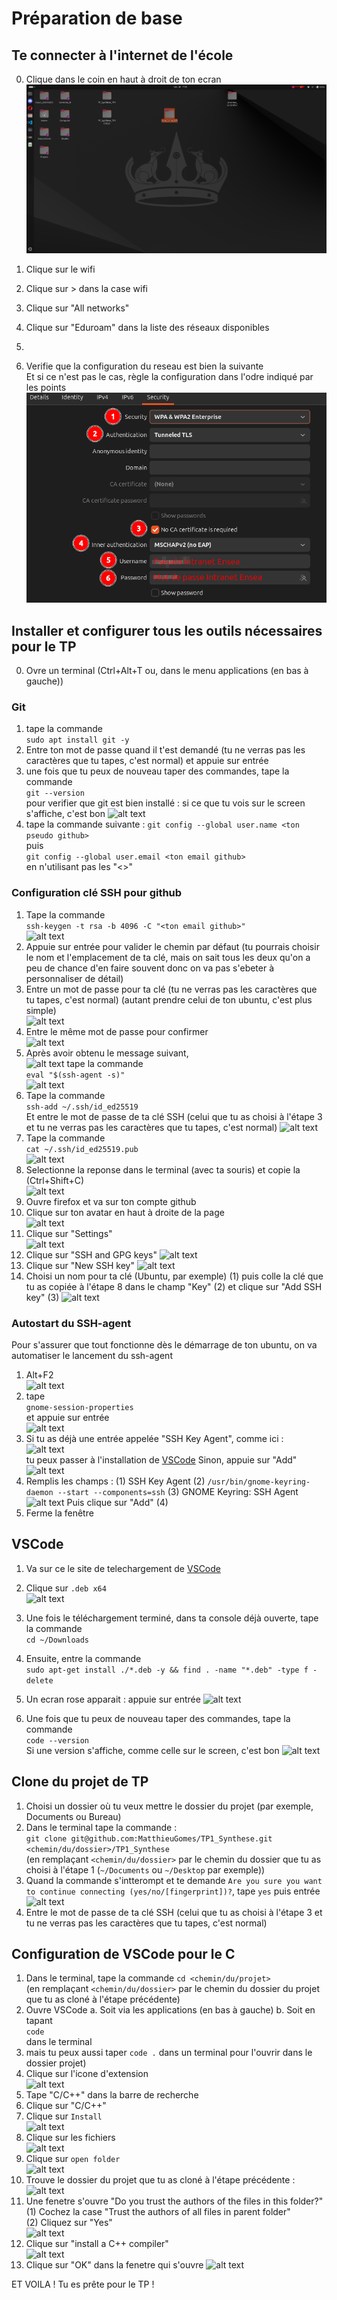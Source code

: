# Préparation de base

## Te connecter à l'internet de l'école

0. Clique dans le coin en haut à droit de ton ecran
![alt text](Ubuntu_From_0_to_TP1_ProgSys_IMG/image.png)
1. Clique sur le wifi
   
2. Clique sur > dans la case wifi
3. Clique sur "All networks"
4. Clique sur "Eduroam" dans la liste des réseaux disponibles
5.  
6. Verifie que la configuration du reseau est bien la suivante   
Et si ce n'est pas le cas, règle la configuration dans l'odre indiqué par les points
![alt text](Ubuntu_From_0_to_TP1_ProgSys_IMG/image-3.png)

## Installer et configurer tous les outils nécessaires pour le TP

0. Ovre un terminal (Ctrl+Alt+T ou, dans le menu applications (en bas à gauche))

### Git

1. tape la commande  
```sudo apt install git -y```
2. Entre ton mot de passe quand il t'est demandé (tu ne verras pas les caractères que tu tapes, c'est normal) et appuie sur entrée
3. une fois que tu peux de nouveau taper des commandes, tape la commande  
   ```git --version```   
pour verifier que git est bien installé : si ce que tu vois sur le screen s'affiche, c'est bon 
![alt text](Ubuntu_From_0_to_TP1_ProgSys_IMG/image-4.png)
4. tape la commande suivante  :
```git config --global user.name <ton pseudo github>```  
puis  
```git config --global user.email <ton email github>```  
en n'utilisant pas les "<>"

### Configuration clé SSH pour github

1. Tape la commande  
```ssh-keygen -t rsa -b 4096 -C "<ton email github>"```  
![alt text](Ubuntu_From_0_to_TP1_ProgSys_IMG/image-5.png)
2. Appuie sur entrée pour valider le chemin par défaut (tu pourrais choisir le nom et l'emplacement de ta clé, mais on sait tous les deux qu'on a peu de chance d'en faire souvent donc on va pas s'ebeter à personnaliser de détail)
3. Entre un mot de passe pour ta clé (tu ne verras pas les caractères que tu tapes, c'est normal) (autant prendre celui de ton ubuntu, c'est plus simple)   
![alt text](Ubuntu_From_0_to_TP1_ProgSys_IMG/image-6.png)
4. Entre le même mot de passe pour confirmer  
![alt text](Ubuntu_From_0_to_TP1_ProgSys_IMG/image-7.png) 
5. Après avoir obtenu le message suivant,  
![alt text](Ubuntu_From_0_to_TP1_ProgSys_IMG/image-8.png)
tape la commande  
```eval "$(ssh-agent -s)"```  
![alt text](Ubuntu_From_0_to_TP1_ProgSys_IMG/image-9.png)
6. Tape la commande  
```ssh-add ~/.ssh/id_ed25519```  
Et entre le mot de passe de ta clé SSH (celui que tu as choisi à l'étape 3 et tu ne verras pas les caractères que tu tapes, c'est normal)
![alt text](Ubuntu_From_0_to_TP1_ProgSys_IMG/image-11.png)
7. Tape la commande  
```cat ~/.ssh/id_ed25519.pub```  
![alt text](Ubuntu_From_0_to_TP1_ProgSys_IMG/image-12.png)
8. Selectionne la reponse dans le terminal (avec ta souris) et copie la (Ctrl+Shift+C)  
![alt text](Ubuntu_From_0_to_TP1_ProgSys_IMG/image-13.png)
9. Ouvre firefox et va sur ton compte github
10. Clique sur ton avatar en haut à droite de la page  
![alt text](Ubuntu_From_0_to_TP1_ProgSys_IMG/image-14.png)  
11. Clique sur "Settings"  
![alt text](Ubuntu_From_0_to_TP1_ProgSys_IMG/image-15.png)  
12. Clique sur "SSH and GPG keys"
![alt text](Ubuntu_From_0_to_TP1_ProgSys_IMG/image-16.png)
13. Clique sur "New SSH key"
![alt text](Ubuntu_From_0_to_TP1_ProgSys_IMG/image-17.png)
14. Choisi un nom pour ta clé (Ubuntu, par exemple) (1) puis colle la clé que tu as copiée à l'étape 8 dans le champ "Key" (2) et clique sur "Add SSH key" (3) 
![alt text](Ubuntu_From_0_to_TP1_ProgSys_IMG/image-18.png)

### Autostart du SSH-agent 

Pour s'assurer que tout fonctionne dès le démarrage de ton ubuntu, on va automatiser le lancement du ssh-agent

1. Alt+F2  
![alt text](Ubuntu_From_0_to_TP1_ProgSys_IMG/image-19.png)
2. tape  
```gnome-session-properties```    
et appuie sur entrée  
![alt text](Ubuntu_From_0_to_TP1_ProgSys_IMG/image-20.png)
3. Si tu as déjà une entrée appelée "SSH Key Agent", comme ici :  
![alt text](Ubuntu_From_0_to_TP1_ProgSys_IMG/image-21.png)  
tu peux passer à l'installation de [VSCode](#vscode) Sinon, appuie sur "Add"  
![alt text](Ubuntu_From_0_to_TP1_ProgSys_IMG/image-22.png)
4. Remplis les champs :
   (1) SSH Key Agent 
   (2) `/usr/bin/gnome-keyring-daemon --start --components=ssh`
   (3) GNOME Keyring: SSH Agent  
![alt text](Ubuntu_From_0_to_TP1_ProgSys_IMG/image-23.png)
   Puis clique sur "Add" (4)
5. Ferme la fenêtre

## VSCode

1. Va sur ce le site de telechargement de [VSCode](https://code.visualstudio.com/download)
2. Clique sur `.deb x64`  
![alt text](Ubuntu_From_0_to_TP1_ProgSys_IMG/image-24.png)
3. Une fois le téléchargement terminé, dans ta console déjà ouverte, tape la commande    
```cd ~/Downloads```
4. Ensuite, entre la commande  
```sudo apt-get install ./*.deb -y && find . -name "*.deb" -type f -delete```  

5. Un ecran rose apparait : appuie sur entrée 
![alt text](Ubuntu_From_0_to_TP1_ProgSys_IMG/image-25.png) 
6. Une fois que tu peux de nouveau taper des commandes, tape la commande  
```code --version```   
Si une version s'affiche, comme celle sur le screen, c'est bon
![alt text](Ubuntu_From_0_to_TP1_ProgSys_IMG/image-26.png)

## Clone du projet de TP

1. Choisi un dossier où tu veux mettre le dossier du projet (par exemple, Documents ou Bureau)
2. Dans le terminal tape la commande :  
`git clone git@github.com:MatthieuGomes/TP1_Synthese.git <chemin/du/dossier>/TP1_Synthese`  
(en remplaçant `<chemin/du/dossier>` par le chemin du dossier que tu as choisi à l'étape 1 (`~/Documents` ou `~/Desktop` par exemple))  
3. Quand la commande s'intterompt et te demande `Are you sure you want to continue connecting (yes/no/[fingerprint])?`, tape `yes` puis entrée
![alt text](Ubuntu_From_0_to_TP1_ProgSys_IMG/image-30.png)
4. Entre le mot de passe de ta clé SSH (celui que tu as choisi à l'étape 3 et tu ne verras pas les caractères que tu tapes, c'est normal)

## Configuration de VSCode pour le C

1. Dans le terminal, tape la commande
`cd <chemin/du/projet>`  
(en remplaçant `<chemin/du/dossier>` par le chemin du dossier du projet que tu as cloné à l'étape précédente)
2. Ouvre VSCode 
   a. Soit via les applications (en bas à gauche)
   b. Soit en tapant  
   `code`  
   dans le terminal 
3.  mais tu peux aussi taper `code .` dans un terminal pour l'ouvrir dans le dossier projet)
4. Clique sur l'icone d'extension  
![alt text](Ubuntu_From_0_to_TP1_ProgSys_IMG/image-27.png)
5. Tape "C/C++" dans la barre de recherche
6. Clique sur "C/C++" 
7. Clique sur `Install`  
![alt text](Ubuntu_From_0_to_TP1_ProgSys_IMG/image-28.png)  
8. Clique sur les fichiers  
![alt text](Ubuntu_From_0_to_TP1_ProgSys_IMG/image-29.png)  
9. Clique sur `open folder`  
![alt text](Ubuntu_From_0_to_TP1_ProgSys_IMG/image-31.png) 
10. Trouve le dossier du projet que tu as cloné à l'étape précédente :
![alt text](Ubuntu_From_0_to_TP1_ProgSys_IMG/image-32.png) 
11. Une fenetre s'ouvre "Do you trust the authors of the files in this folder?"   
   (1) Cochez la case "Trust the authors of all files in parent folder"  
   (2) Cliquez sur "Yes"  
![alt text](Ubuntu_From_0_to_TP1_ProgSys_IMG/image-33.png) 
12. Clique sur "install a C++ compiler"  
![alt text](Ubuntu_From_0_to_TP1_ProgSys_IMG/image-34.png)
13. Clique sur "OK" dans la fenetre qui s'ouvre
![alt text](Ubuntu_From_0_to_TP1_ProgSys_IMG/image-35.png)


ET VOILA ! Tu es prête pour le TP !